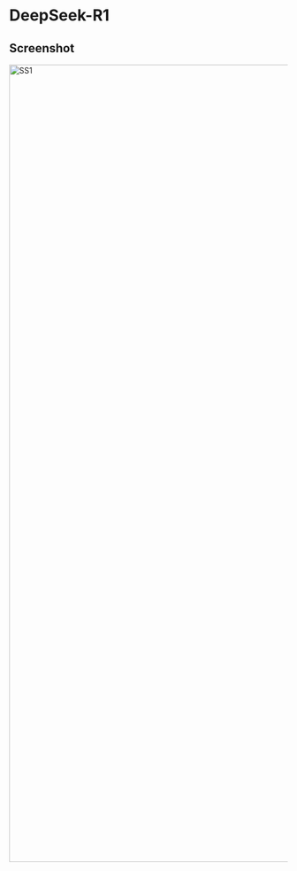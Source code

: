 # DeepSeek-R1

## Screenshot
<img width="1440" alt="SS1" src="https://github.com/user-attachments/assets/934493a3-f684-4ee6-8846-25e4a4004d27" />
